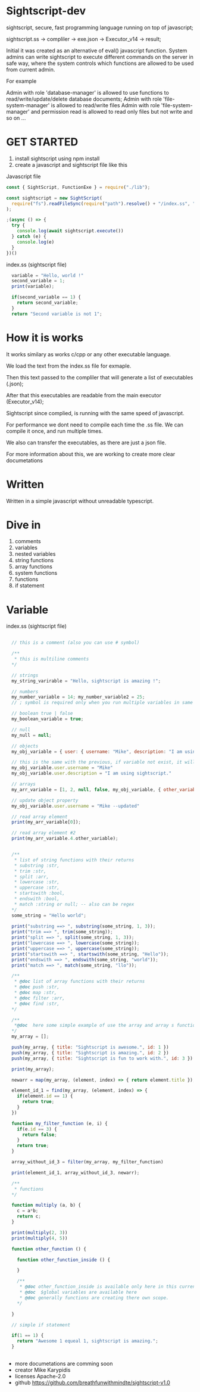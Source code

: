 # Sightscript-dev
sightscript, secure, fast programming language running on top of javascript;

sightscript.ss -> compliler -> exe.json -> Executor_v14 -> result;

Initial it was created as an alternative of eval() javascript function. 
System admins can write sightscript to execute different commands on the server in safe way, where the system controls
which functions are allowed to be used from current admin.

For example

Admin with role 'database-manager'
  is allowed to use functions to read/write/update/delete database documents;
Admin with role 'file-system-manager'
  is allowed to read/write files
Admin with role 'file-system-manager' and permission read
  is allowed to read only files but not write
and so on ...


# GET STARTED

  1) install sightscript using npm install
  2) create a javascript and sightscript file like this

Javascript file
``` javascript
const { SightScript, FunctionExe } = require("./lib");

const sightscript = new SightScript(
  require("fs").readFileSync(require("path").resolve() + "/index.ss", "utf-8"),
);

;(async () => {
  try {
    console.log(await sightscript.execute())
  } catch (e) {
    console.log(e)
  }
})()

```

index.ss (sightscript file)
``` javascript
  variable = "Hello, world !"
  second_variable = 1;
  print(variable);

  if(second_variable == 1) {
    return second_variable;
  }
  return "Second variable is not 1";
```

# How it is works

  It works similary as works c/cpp or any other executable language.

  We load the text from the index.ss file for exmaple.

  Then this text passed to the compliler that will generate a list of executables (.json);

  After that this executables are readable from the main executor (Executor_v14);

  Sightscript since complied, is running with the same speed of javascript.

  For performance we dont need to compile each time the .ss file. We can compile it once, and run multiple times.

  We also can transfer the executables, as there are just a json file. 

  For more information about this, we are working to create more clear documetations

# Written

  Written in a simple javascript without unreadable typescript.
  
# Dive in
 1. comments
 2. variables
 3. nested variables
 4. string functions
 5. array functions
 6. system functions
 7. functions
 8. if statement

# Variable


index.ss (sightscript file)
``` javascript
  
  // this is a comment (also you can use # symbol)

  /**
   * this is multiline comments 
  */

  // strings
  my_string_varirable = "Hello, sightscript is amazing !";

  // numbers
  my_number_variable = 14; my_number_variable2 = 25;
  // ; symbol is required only when you run multiple variables in same like

  // boolean true | false
  my_boolean_variable = true;

  // null
  my_null = null;

  // objects
  my_obj_variable = { user: { username: "Mike", description: "I am using sightscript." } };

  // this is the same with the previous, if variable not exist, it will automatically create one.
  my_obj_variable.user.username = "Mike"
  my_obj_variable.user.description = "I am using sightscript."

  // arrays
  my_arr_variable = [1, 2, null, false, my_obj_variable, { other_variable: "Sightscript is so powerfull." } ]

  // update object property
  my_obj_variable.user.username = "Mike --updated"

  // read array element
  print(my_arr_variable[0]);

  // read array element #2
  print(my_arr_variable.4.other_variable);


  /**
   * list of string functions with their returns 
   * substring :str, 
   * trim :str, 
   * split :arr, 
   * lowercase :str, 
   * uppercase :str, 
   * startswith :bool, 
   * endswith :bool, 
   * match :string or null; -- also can be regex
  */
  some_string = "Hello world";
  
  print("substring ==> ", substring(some_string, 1, 3));
  print("trim ==> ", trim(some_string));
  print("split ==> ", split(some_string, 1, 3));
  print("lowercase ==> ", lowercase(some_string));
  print("uppercase ==> ", uppercase(some_string));
  print("startswith ==> ", startswith(some_string, "Hello"));
  print("endswith ==> ", endswith(some_string, "world"));
  print("match ==> ", match(some_string, "llo"));

  /**
   * @doc list of array functions with their returns 
   * @doc push :str, 
   * @doc map :str, 
   * @doc filter :arr, 
   * @doc find :str, 
  */

  /**
   *@doc  here some simple example of use the array and array s functions;
  */ 
  my_array = [];

  push(my_array, { title: "Sightscript is awesome.", id: 1 })
  push(my_array, { title: "Sightscript is amazing.", id: 2 })
  push(my_array, { title: "Sightscript is fun to work with.", id: 3 })

  print(my_array);

  newarr = map(my_array, (element, index) => { return element.title });

  element_id_1 = find(my_array, (element, index) => {
    if(element.id == 1) {
      return true;
    }
  })

  function my_filter_function (e, i) {
    if(e.id == 3) {
      return false;
    }
    return true;
  }

  array_without_id_3 = filter(my_array, my_filter_function)

  print(element_id_1, array_without_id_3, newarr);

  /**
   * functions
  */

  function multiply (a, b) {
    c = a*b;
    return c;
  }

  print(multiply(2, 3))
  print(multiply(4, 5))

  function other_function () {

    function other_function_inside () {

    }

    /**
     * @doc other_function_inside is available only here in this current scope;
     * @doc  $global variables are available here
     * @doc generally functions are creating there own scope.
    */

  }

  // simple if statement

  if(1 == 1) {
    return "Awesome 1 equeal 1, sightscript is amazing.";
  }
  


```

- more documetations are comming soon
- creator Mike Karypidis
- licenses Apache-2.0
- github https://github.com/breathfunwithmindte/sightscript-v1.0
